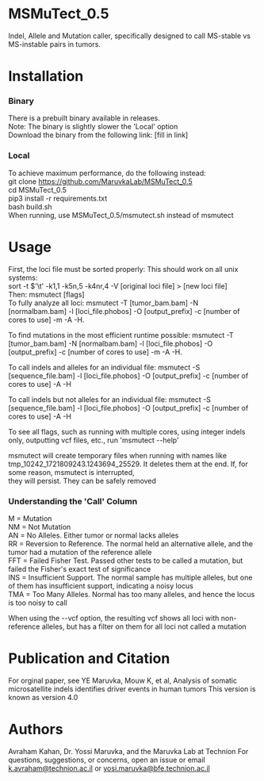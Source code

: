 # MSMuTect_0.5
Indel, Allele and Mutation caller, specifically designed to call MS-stable vs MS-instable pairs in tumors.

# Installation
### Binary
There is a prebuilt binary available in releases.  
Note: The binary is slightly slower the 'Local' option   
Download the binary from the following link:
[fill in link]
### Local
To achieve maximum performance, do the following instead:  
git clone https://github.com/MaruvkaLab/MSMuTect_0.5  
cd MSMuTect_0.5  
pip3 install -r requirements.txt  
bash build.sh  
When running, use MSMuTect_0.5/msmutect.sh instead of msmutect

# Usage
First, the loci file must be sorted properly:
This should work on all unix systems:   
sort -t $'\t' -k1,1 -k5n,5 -k4nr,4 -V [original loci file] > [new loci file]    
Then: 
msmutect [flags]  
To fully analyze all loci:
msmutect -T [tumor_bam.bam] -N [normalbam.bam] -l [loci_file.phobos] -O [output_prefix] -c [number of cores to use] -m -A -H.  

To find mutations in the most efficient runtime possible:
msmutect -T [tumor_bam.bam] -N [normalbam.bam] -l [loci_file.phobos] -O [output_prefix] -c [number of cores to use] -m -A -H.  

To call indels and alleles for an individual file:
msmutect -S [sequence_file.bam] -l [loci_file.phobos] -O [output_prefix] -c [number of cores to use] -A -H  

To call indels but not alleles for an individual file:
msmutect -S [sequence_file.bam] -l [loci_file.phobos] -O [output_prefix] -c [number of cores to use] -A -H  

To see all flags, such as running with multiple cores, using integer indels only, outputting vcf files, etc., run 'msmutect --help'

msmutect will create temporary files when running with names like tmp_10242_1721809243.1243694_25529. It deletes them at the end. If, for some reason, msmutect is interrupted,  
they will persist. They can be safely removed

### Understanding the 'Call' Column
M = Mutation  
NM = Not Mutation   
AN = No Alleles. Either tumor or normal lacks alleles  
RR = Reversion to Reference. The normal held an alternative allele, and the tumor had a mutation of the reference allele  
FFT = Failed Fisher Test. Passed other tests to be called a mutation, but failed the Fisher's exact test of significance      
INS = Insufficient Support. The normal sample has multiple alleles, but one of them has insufficient support, indicating a noisy locus  
TMA = Too Many Alleles. Normal has too many alleles, and hence the locus is too noisy to call    

When using the --vcf option, the resulting vcf shows all loci with non-reference alleles, but has a filter on them for all loci not called a mutation 
# Publication and Citation
For orginal paper, see 
YE  Maruvka, Mouw K,  et al, Analysis of somatic microsatellite indels identifies driver events in human tumors
This version is known as version 4.0

# Authors
Avraham Kahan, Dr. Yossi Maruvka, and the Maruvka Lab at Technion
For questions, suggestions, or concerns, open an issue or email k.avraham@technion.ac.il or yosi.maruvka@bfe.technion.ac.il

